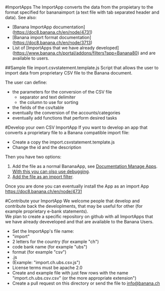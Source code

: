 #ImportApps
The ImportApp converts the data from the propietary to the format specified for bananaimport (a text file with tab separated header and data). See also:
* [Banana ImportApp documentation] (https://doc8.banana.ch/en/node/4731)
* [Banana import format documentation] (https://doc8.banana.ch/en/node/3713)
* List of [ImportApps that we have already developed] (https://www.banana.ch/portal/addons/filters?app=Banana80) and are available to users.


##Sample file import.csvstatement.template.js
Script that allows the user to import data from proprietary CSV file to the Banana document.

The user can define:
* the parameters for the conversion of the CSV file
  * separator and text delimiter
  * the column to use for sorting
* the fields of the csv/table
* eventually the conversion of the accounts/categories
* eventually add functions that perform desired tasks

#Develop your own CSV ImportApp
If you want to develop an app that converts a proprietary file to a Banana compatible import file: 
* Create a copy the import.csvstatement.template.js 
* Change the id and the description

Then you have two options: 

1. Add the file as a normal BananaApp, see [Documentation Manage Apps](https://doc8.banana.ch/en/node/7709).  
   [With this you can olso use debugging](https://doc8.banana.ch/en/node/4735). 
2. [Add the file as an import filter](https://doc8.banana.ch/en/node/4160).

Once you are done you can eventually install the App as an import App https://doc8.banana.ch/en/node/4731

#Contribute your ImportApp
We welcome people that develop and contribute back the developlments, that may be useful for other (for example proprietary e-bank statements).  
We plan to create a specific repository on github with all ImportApps that we have already deveveloped and that are available to the Banana Users.

* Set the ImportApp's file name:
 * "import" 
 * 2 letters for the country (for example "ch")
 * code bank name (for example "ubs")
 * format (for example "csv")
 * .js
 * (Example: "import.ch.ubs.csv.js")
* License terms must be apache 2.0 
* Create and example file with just few rows with the name "import.ch.ubs.csv.csv" (or the more appropriate extension")
* Create a pull request on this directory or send the file to info@banana.ch





